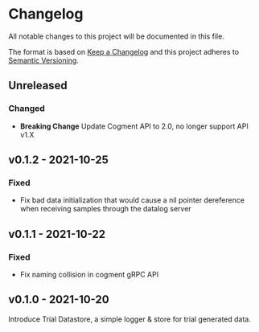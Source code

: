 # Changelog

All notable changes to this project will be documented in this file.

The format is based on [Keep a Changelog](http://keepachangelog.com/en/1.0.0/)
and this project adheres to [Semantic Versioning](http://semver.org/spec/v2.0.0.html).

## Unreleased

### Changed

- **Breaking Change** Update Cogment API to 2.0, no longer support API v1.X

## v0.1.2 - 2021-10-25

### Fixed

- Fix bad data initialization that would cause a nil pointer dereference when receiving samples through the datalog server

## v0.1.1 - 2021-10-22

### Fixed

- Fix naming collision in cogment gRPC API

## v0.1.0 - 2021-10-20

Introduce Trial Datastore, a simple logger & store for trial generated data.
